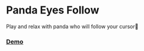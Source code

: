 # Panda Eyes Follow
Play and relax with panda who will follow your cursor🐼

### [Demo](https://alinashilo.github.io/panda-eyes-follow/)